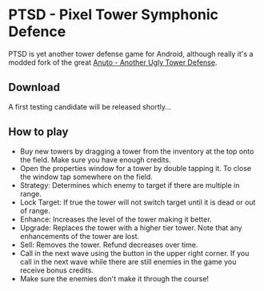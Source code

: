 # PTSD - Pixel Tower Symphonic Defence

PTSD is yet another tower defense game for Android, although really it's a modded fork of the great [Anuto - Another Ugly Tower Defense](https://github.com/reloZid/android-anuto).

## Download

A first testing candidate will be released shortly...

## How to play

- Buy new towers by dragging a tower from the inventory at the top onto the field.
  Make sure you have enough credits.
- Open the properties window for a tower by double tapping it.
  To close the window tap somewhere on the field.
- Strategy: Determines which enemy to target if there are multiple in range.
- Lock Target: If true the tower will not switch target until it is dead or out of range.
- Enhance: Increases the level of the tower making it better.
- Upgrade: Replaces the tower with a higher tier tower.
  Note that any enhancements of the tower are lost.
- Sell: Removes the tower. Refund decreases over time.
- Call in the next wave using the button in the upper right corner.
  If you call in the next wave while there are still enemies in the game you receive bonus credits.
- Make sure the enemies don't make it through the course!
